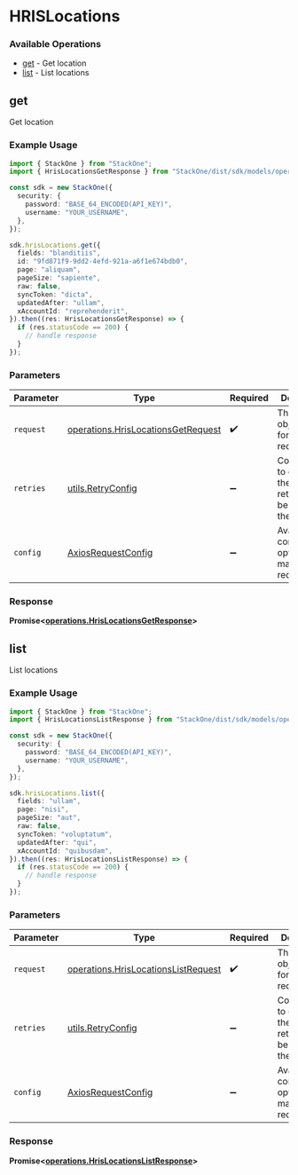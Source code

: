 # HRISLocations

### Available Operations

* [get](#get) - Get location
* [list](#list) - List locations

## get

Get location

### Example Usage

```typescript
import { StackOne } from "StackOne";
import { HrisLocationsGetResponse } from "StackOne/dist/sdk/models/operations";

const sdk = new StackOne({
  security: {
    password: "BASE_64_ENCODED(API_KEY)",
    username: "YOUR_USERNAME",
  },
});

sdk.hrisLocations.get({
  fields: "blanditiis",
  id: "9fd871f9-9dd2-4efd-921a-a6f1e674bdb0",
  page: "aliquam",
  pageSize: "sapiente",
  raw: false,
  syncToken: "dicta",
  updatedAfter: "ullam",
  xAccountId: "reprehenderit",
}).then((res: HrisLocationsGetResponse) => {
  if (res.statusCode == 200) {
    // handle response
  }
});
```

### Parameters

| Parameter                                                                                | Type                                                                                     | Required                                                                                 | Description                                                                              |
| ---------------------------------------------------------------------------------------- | ---------------------------------------------------------------------------------------- | ---------------------------------------------------------------------------------------- | ---------------------------------------------------------------------------------------- |
| `request`                                                                                | [operations.HrisLocationsGetRequest](../../models/operations/hrislocationsgetrequest.md) | :heavy_check_mark:                                                                       | The request object to use for the request.                                               |
| `retries`                                                                                | [utils.RetryConfig](../../models/utils/retryconfig.md)                                   | :heavy_minus_sign:                                                                       | Configuration to override the default retry behavior of the client.                      |
| `config`                                                                                 | [AxiosRequestConfig](https://axios-http.com/docs/req_config)                             | :heavy_minus_sign:                                                                       | Available config options for making requests.                                            |


### Response

**Promise<[operations.HrisLocationsGetResponse](../../models/operations/hrislocationsgetresponse.md)>**


## list

List locations

### Example Usage

```typescript
import { StackOne } from "StackOne";
import { HrisLocationsListResponse } from "StackOne/dist/sdk/models/operations";

const sdk = new StackOne({
  security: {
    password: "BASE_64_ENCODED(API_KEY)",
    username: "YOUR_USERNAME",
  },
});

sdk.hrisLocations.list({
  fields: "ullam",
  page: "nisi",
  pageSize: "aut",
  raw: false,
  syncToken: "voluptatum",
  updatedAfter: "qui",
  xAccountId: "quibusdam",
}).then((res: HrisLocationsListResponse) => {
  if (res.statusCode == 200) {
    // handle response
  }
});
```

### Parameters

| Parameter                                                                                  | Type                                                                                       | Required                                                                                   | Description                                                                                |
| ------------------------------------------------------------------------------------------ | ------------------------------------------------------------------------------------------ | ------------------------------------------------------------------------------------------ | ------------------------------------------------------------------------------------------ |
| `request`                                                                                  | [operations.HrisLocationsListRequest](../../models/operations/hrislocationslistrequest.md) | :heavy_check_mark:                                                                         | The request object to use for the request.                                                 |
| `retries`                                                                                  | [utils.RetryConfig](../../models/utils/retryconfig.md)                                     | :heavy_minus_sign:                                                                         | Configuration to override the default retry behavior of the client.                        |
| `config`                                                                                   | [AxiosRequestConfig](https://axios-http.com/docs/req_config)                               | :heavy_minus_sign:                                                                         | Available config options for making requests.                                              |


### Response

**Promise<[operations.HrisLocationsListResponse](../../models/operations/hrislocationslistresponse.md)>**

